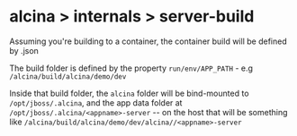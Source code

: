 # alcina > internals > server-build

Assuming you're building to a container, the container build will be defined by <container-name>.json

The build folder is defined by the property `run/env/APP_PATH` - e.g `/alcina/build/alcina/demo/dev`

Inside that build folder, the `alcina` folder will be bind-mounted to `/opt/jboss/.alcina`, and the app data folder at 
`/opt/jboss/.alcina/<appname>-server` -- on the host that will be something like `/alcina/build/alcina/demo/dev/alcina//<appname>-server`

